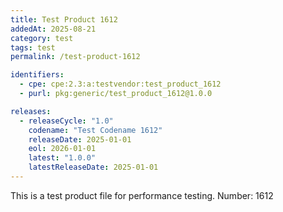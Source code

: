 ```yaml
---
title: Test Product 1612
addedAt: 2025-08-21
category: test
tags: test
permalink: /test-product-1612

identifiers:
  - cpe: cpe:2.3:a:testvendor:test_product_1612
  - purl: pkg:generic/test_product_1612@1.0.0

releases:
  - releaseCycle: "1.0"
    codename: "Test Codename 1612"
    releaseDate: 2025-01-01
    eol: 2026-01-01
    latest: "1.0.0"
    latestReleaseDate: 2025-01-01
---
```


This is a test product file for performance testing. Number: 1612
